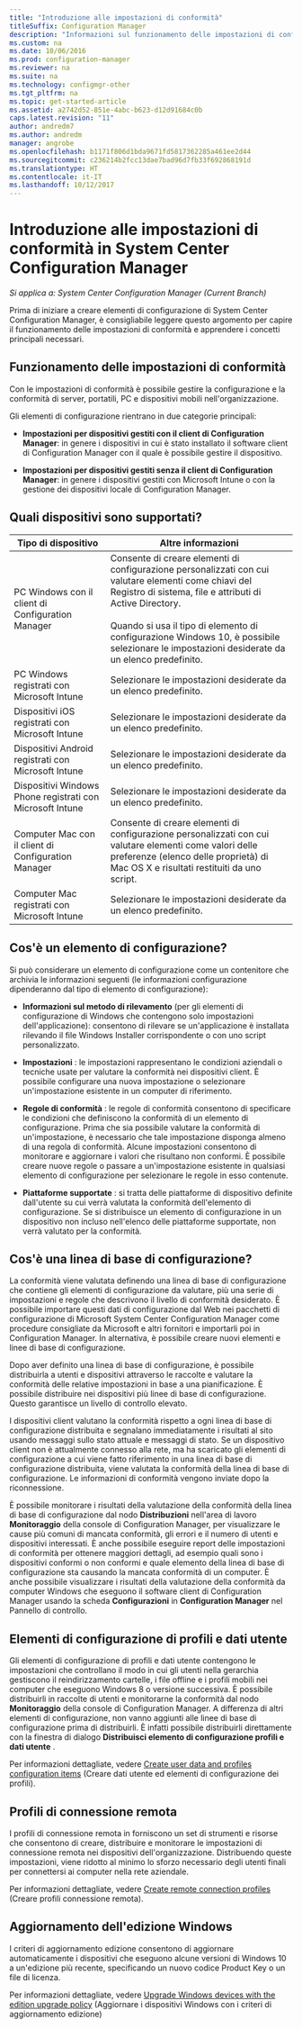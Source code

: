 ```yaml
---
title: "Introduzione alle impostazioni di conformità"
titleSuffix: Configuration Manager
description: "Informazioni sul funzionamento delle impostazioni di conformità in System Center Configuration Manager. Informazioni anche sui concetti principali che è necessario conoscere."
ms.custom: na
ms.date: 10/06/2016
ms.prod: configuration-manager
ms.reviewer: na
ms.suite: na
ms.technology: configmgr-other
ms.tgt_pltfrm: na
ms.topic: get-started-article
ms.assetid: a2742d52-851e-4abc-b623-d12d91684c0b
caps.latest.revision: "11"
author: andredm7
ms.author: andredm
manager: angrobe
ms.openlocfilehash: b1171f806d1bda9671fd5817362285a461ee2d44
ms.sourcegitcommit: c236214b2fcc13dae7bad96d7fb33f692868191d
ms.translationtype: HT
ms.contentlocale: it-IT
ms.lasthandoff: 10/12/2017
---
```

# <a name="get-started-with-compliance-settings-in-system-center-configuration-manager"></a>Introduzione alle impostazioni di conformità in System Center Configuration Manager

*Si applica a: System Center Configuration Manager (Current Branch)*

Prima di iniziare a creare elementi di configurazione di System Center Configuration Manager, è consigliabile leggere questo argomento per capire il funzionamento delle impostazioni di conformità e apprendere i concetti principali necessari.  

## <a name="how-compliance-settings-works"></a>Funzionamento delle impostazioni di conformità  
 Con le impostazioni di conformità è possibile gestire la configurazione e la conformità di server, portatili, PC e dispositivi mobili nell'organizzazione.  

 Gli elementi di configurazione rientrano in due categorie principali:  

-   **Impostazioni per dispositivi gestiti con il client di Configuration Manager**: in genere i dispositivi in cui è stato installato il software client di Configuration Manager con il quale è possibile gestire il dispositivo.  

-   **Impostazioni per dispositivi gestiti senza il client di Configuration Manager**: in genere i dispositivi gestiti con Microsoft Intune o con la gestione dei dispositivi locale di Configuration Manager.  

## <a name="what-devices-are-supported"></a>Quali dispositivi sono supportati?  


|Tipo di dispositivo|Altre informazioni|  
|------------|----------------------|  
|PC Windows con il client di Configuration Manager|Consente di creare elementi di configurazione personalizzati con cui valutare elementi come chiavi del Registro di sistema, file e attributi di Active Directory.<br /><br /> Quando si usa il tipo di elemento di configurazione Windows 10, è possibile selezionare le impostazioni desiderate da un elenco predefinito.|  
|PC Windows registrati con Microsoft Intune|Selezionare le impostazioni desiderate da un elenco predefinito.|  
|Dispositivi iOS registrati con Microsoft Intune|Selezionare le impostazioni desiderate da un elenco predefinito.|  
|Dispositivi Android registrati con Microsoft Intune|Selezionare le impostazioni desiderate da un elenco predefinito.|  
|Dispositivi Windows Phone registrati con Microsoft Intune|Selezionare le impostazioni desiderate da un elenco predefinito.|  
|Computer Mac con il client di Configuration Manager|Consente di creare elementi di configurazione personalizzati con cui valutare elementi come valori delle preferenze (elenco delle proprietà) di Mac OS X e risultati restituiti da uno script.|  
|Computer Mac registrati con Microsoft Intune|Selezionare le impostazioni desiderate da un elenco predefinito.|  

## <a name="what-is-a-configuration-item"></a>Cos'è un elemento di configurazione?  
 Si può considerare un elemento di configurazione come un contenitore che archivia le informazioni seguenti (le informazioni configurazione dipenderanno dal tipo di elemento di configurazione):  

-   **Informazioni sul metodo di rilevamento** (per gli elementi di configurazione di Windows che contengono solo impostazioni dell'applicazione): consentono di rilevare se un'applicazione è installata rilevando il file Windows Installer corrispondente o con uno script personalizzato.  

-   **Impostazioni** : le impostazioni rappresentano le condizioni aziendali o tecniche usate per valutare la conformità nei dispositivi client. È possibile configurare una nuova impostazione o selezionare un'impostazione esistente in un computer di riferimento.  

-   **Regole di conformità** : le regole di conformità consentono di specificare le condizioni che definiscono la conformità di un elemento di configurazione. Prima che sia possibile valutare la conformità di un'impostazione, è necessario che tale impostazione disponga almeno di una regola di conformità. Alcune impostazioni consentono di monitorare e aggiornare i valori che risultano non conformi. È possibile creare nuove regole o passare a un'impostazione esistente in qualsiasi elemento di configurazione per selezionare le regole in esso contenute.  

-   **Piattaforme supportate** : si tratta delle piattaforme di dispositivo definite dall'utente su cui verrà valutata la conformità dell'elemento di configurazione. Se si distribuisce un elemento di configurazione in un dispositivo non incluso nell'elenco delle piattaforme supportate, non verrà valutato per la conformità.  

## <a name="what-is-a-configuration-baseline"></a>Cos'è una linea di base di configurazione?  
 La conformità viene valutata definendo una linea di base di configurazione che contiene gli elementi di configurazione da valutare, più una serie di impostazioni e regole che descrivono il livello di conformità desiderato. È possibile importare questi dati di configurazione dal Web nei pacchetti di configurazione di Microsoft System Center Configuration Manager come procedure consigliate da Microsoft e altri fornitori e importarli poi in Configuration Manager. In alternativa, è possibile creare nuovi elementi e linee di base di configurazione.  

 Dopo aver definito una linea di base di configurazione, è possibile distribuirla a utenti e dispositivi attraverso le raccolte e valutare la conformità delle relative impostazioni in base a una pianificazione. È possibile distribuire nei dispositivi più linee di base di configurazione. Questo garantisce un livello di controllo elevato.  

 I dispositivi client valutano la conformità rispetto a ogni linea di base di configurazione distribuita e segnalano immediatamente i risultati al sito usando messaggi sullo stato attuale e messaggi di stato. Se un dispositivo client non è attualmente connesso alla rete, ma ha scaricato gli elementi di configurazione a cui viene fatto riferimento in una linea di base di configurazione distribuita, viene valutata la conformità della linea di base di configurazione. Le informazioni di conformità vengono inviate dopo la riconnessione.  

 È possibile monitorare i risultati della valutazione della conformità della linea di base di configurazione dal nodo **Distribuzioni** nell'area di lavoro **Monitoraggio** della console di Configuration Manager, per visualizzare le cause più comuni di mancata conformità, gli errori e il numero di utenti e dispositivi interessati. È anche possibile eseguire report delle impostazioni di conformità per ottenere maggiori dettagli, ad esempio quali sono i dispositivi conformi o non conformi e quale elemento della linea di base di configurazione sta causando la mancata conformità di un computer. È anche possibile visualizzare i risultati della valutazione della conformità da computer Windows che eseguono il software client di Configuration Manager usando la scheda **Configurazioni** in **Configuration Manager** nel Pannello di controllo.  

## <a name="user-data-and-profiles-configuration-items"></a>Elementi di configurazione di profili e dati utente  
 Gli elementi di configurazione di profili e dati utente contengono le impostazioni che controllano il modo in cui gli utenti nella gerarchia gestiscono il reindirizzamento cartelle, i file offline e i profili mobili nei computer che eseguono Windows 8 o versione successiva. È possibile distribuirli in raccolte di utenti e monitorarne la conformità dal nodo **Monitoraggio** della console di Configuration Manager. A differenza di altri elementi di configurazione, non vanno aggiunti alle linee di base di configurazione prima di distribuirli. È infatti possibile distribuirli direttamente con la finestra di dialogo **Distribuisci elemento di configurazione profili e dati utente** .  

 Per informazioni dettagliate, vedere [Create user data and profiles configuration items](/sccm/compliance/deploy-use/create-user-data-and-profiles-configuration-items) (Creare dati utente ed elementi di configurazione dei profili).  

## <a name="remote-connection-profiles"></a>Profili di connessione remota  
 I profili di connessione remota in forniscono un set di strumenti e risorse che consentono di creare, distribuire e monitorare le impostazioni di connessione remota nei dispositivi dell'organizzazione. Distribuendo queste impostazioni, viene ridotto al minimo lo sforzo necessario degli utenti finali per connettersi ai computer nella rete aziendale.  

Per informazioni dettagliate, vedere [Create remote connection profiles](/sccm/compliance/deploy-use/create-remote-connection-profiles) (Creare profili connessione remota).  

## <a name="windows-edition-upgrade"></a>Aggiornamento dell'edizione Windows
I criteri di aggiornamento edizione consentono di aggiornare automaticamente i dispositivi che eseguono alcune versioni di Windows 10 a un'edizione più recente, specificando un nuovo codice Product Key o un file di licenza.

Per informazioni dettagliate, vedere [Upgrade Windows devices with the edition upgrade policy](/sccm/compliance/deploy-use/upgrade-windows-version) (Aggiornare i dispositivi Windows con i criteri di aggiornamento edizione)
